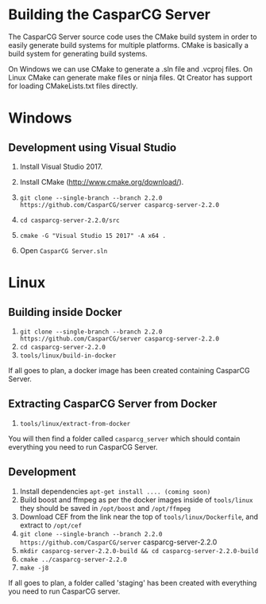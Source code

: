 Building the CasparCG Server
============================

The CasparCG Server source code uses the CMake build system in order to easily
generate build systems for multiple platforms. CMake is basically a build
system for generating build systems.

On Windows we can use CMake to generate a .sln file and .vcproj files. On
Linux CMake can generate make files or ninja files. Qt Creator has support for
loading CMakeLists.txt files directly.

Windows
=======

Development using Visual Studio
-------------------------------

1. Install Visual Studio 2017.

2. Install CMake (http://www.cmake.org/download/).

3. `git clone --single-branch --branch 2.2.0 https://github.com/CasparCG/server casparcg-server-2.2.0`

4. `cd casparcg-server-2.2.0/src`

5. `cmake -G "Visual Studio 15 2017" -A x64 .`

6. Open `CasparCG Server.sln`

Linux
=====

Building inside Docker
----------------------

1. `git clone --single-branch --branch 2.2.0 https://github.com/CasparCG/server casparcg-server-2.2.0`
2. `cd casparcg-server-2.2.0`
3. `tools/linux/build-in-docker`

If all goes to plan, a docker image has been created containing CasparCG Server.

Extracting CasparCG Server from Docker
--------------------------------------

1. `tools/linux/extract-from-docker`

You will then find a folder called `casparcg_server` which should contain everything you need to run CasparCG Server.

Development
-----------

1. Install dependencies `apt-get install .... (coming soon)`
2. Build boost and ffmpeg as per the docker images inside of `tools/linux` they should be saved in `/opt/boost` and `/opt/ffmpeg`
3. Download CEF from the link near the top of `tools/linux/Dockerfile`, and extract to `/opt/cef`
4. `git clone --single-branch --branch 2.2.0 https://github.com/CasparCG/server` casparcg-server-2.2.0
5. `mkdir casparcg-server-2.2.0-build && cd casparcg-server-2.2.0-build`
6. `cmake ../casparcg-server-2.2.0`
7. `make -j8`

If all goes to plan, a folder called 'staging' has been created with everything you need to run CasparCG server.
